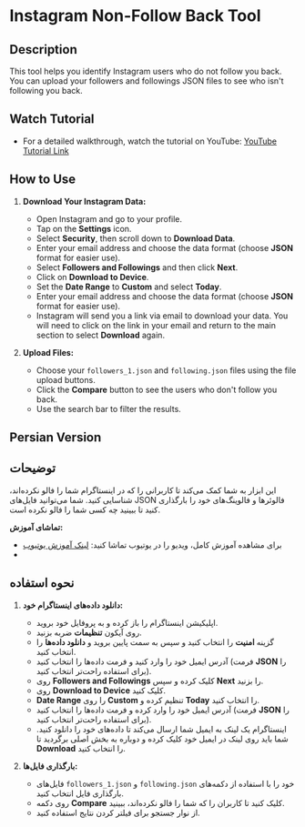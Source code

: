 # Instagram Non-Follow Back Tool

## Description
This tool helps you identify Instagram users who do not follow you back. You can upload your followers and followings JSON files to see who isn't following you back.

## Watch Tutorial
- For a detailed walkthrough, watch the tutorial on YouTube: [YouTube Tutorial Link](https://www.youtube.com/@erfannjz)

## How to Use

1. **Download Your Instagram Data:**
   - Open Instagram and go to your profile.
   - Tap on the **Settings** icon.
   - Select **Security**, then scroll down to **Download Data**.
   - Enter your email address and choose the data format (choose **JSON** format for easier use).
   - Select **Followers and Followings** and then click **Next**.
   - Click on **Download to Device**.
   - Set the **Date Range** to **Custom** and select **Today**.
   - Enter your email address and choose the data format (choose **JSON** format for easier use).
   - Instagram will send you a link via email to download your data. You will need to click on the link in your email and return to the main section to select **Download** again.

2. **Upload Files:**
   - Choose your `followers_1.json` and `following.json` files using the file upload buttons.
   - Click the **Compare** button to see the users who don't follow you back.
   - Use the search bar to filter the results.

## Persian Version

## توضیحات
این ابزار به شما کمک می‌کند تا کاربرانی را که در اینستاگرام شما را فالو نکرده‌اند، شناسایی کنید. شما می‌توانید فایل‌های JSON فالوئرها و فالوینگ‌های خود را بارگذاری کنید تا ببینید چه کسی شما را فالو نکرده است.

**تماشای آموزش:**
   - برای مشاهده آموزش کامل، ویدیو را در یوتیوب تماشا کنید: [لینک آموزش یوتیوب](https://www.youtube.com/@erfannjz)
   - 
## نحوه استفاده

1. **دانلود داده‌های اینستاگرام خود:**
   - اپلیکیشن اینستاگرام را باز کرده و به پروفایل خود بروید.
   - روی آیکون **تنظیمات** ضربه بزنید.
   - گزینه **امنیت** را انتخاب کنید و سپس به سمت پایین بروید و **دانلود داده‌ها** را انتخاب کنید.
   - آدرس ایمیل خود را وارد کنید و فرمت داده‌ها را انتخاب کنید (فرمت **JSON** را برای استفاده راحت‌تر انتخاب کنید).
   - روی **Followers and Followings** کلیک کرده و سپس **Next** را بزنید.
   - روی **Download to Device** کلیک کنید.
   - **Date Range** را روی **Custom** تنظیم کرده و **Today** را انتخاب کنید.
   - آدرس ایمیل خود را وارد کرده و فرمت داده‌ها را انتخاب کنید (فرمت **JSON** را برای استفاده راحت‌تر انتخاب کنید).
   - اینستاگرام یک لینک به ایمیل شما ارسال می‌کند تا داده‌های خود را دانلود کنید. شما باید روی لینک در ایمیل خود کلیک کرده و دوباره به بخش اصلی برگردید تا **Download** را انتخاب کنید.

2. **بارگذاری فایل‌ها:**
   - فایل‌های `followers_1.json` و `following.json` خود را با استفاده از دکمه‌های بارگذاری فایل انتخاب کنید.
   - روی دکمه **Compare** کلیک کنید تا کاربران را که شما را فالو نکرده‌اند، ببینید.
   - از نوار جستجو برای فیلتر کردن نتایج استفاده کنید.
